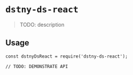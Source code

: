# `dstny-ds-react`

> TODO: description

## Usage

```
const dstnyDsReact = require('dstny-ds-react');

// TODO: DEMONSTRATE API
```
